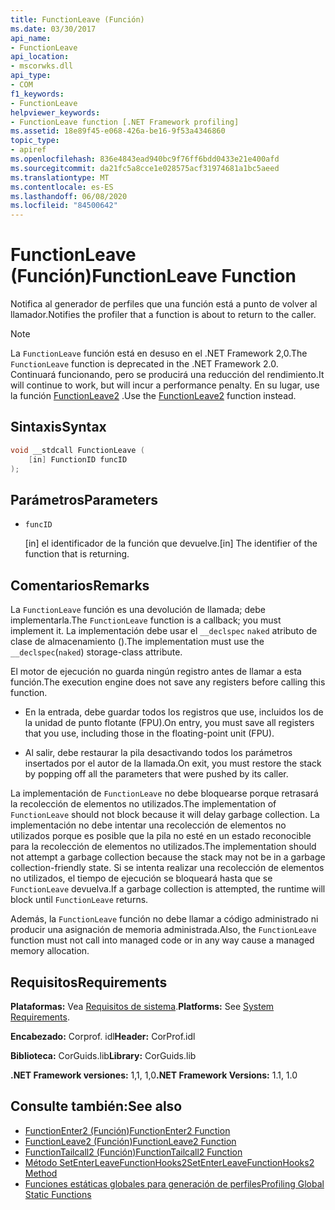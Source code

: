 ```yaml
---
title: FunctionLeave (Función)
ms.date: 03/30/2017
api_name:
- FunctionLeave
api_location:
- mscorwks.dll
api_type:
- COM
f1_keywords:
- FunctionLeave
helpviewer_keywords:
- FunctionLeave function [.NET Framework profiling]
ms.assetid: 18e89f45-e068-426a-be16-9f53a4346860
topic_type:
- apiref
ms.openlocfilehash: 836e4843ead940bc9f76ff6bdd0433e21e400afd
ms.sourcegitcommit: da21fc5a8cce1e028575acf31974681a1bc5aeed
ms.translationtype: MT
ms.contentlocale: es-ES
ms.lasthandoff: 06/08/2020
ms.locfileid: "84500642"
---
```

# <a name="functionleave-function"></a><span data-ttu-id="6f5ca-102">FunctionLeave (Función)</span><span class="sxs-lookup"><span data-stu-id="6f5ca-102">FunctionLeave Function</span></span>
<span data-ttu-id="6f5ca-103">Notifica al generador de perfiles que una función está a punto de volver al llamador.</span><span class="sxs-lookup"><span data-stu-id="6f5ca-103">Notifies the profiler that a function is about to return to the caller.</span></span>  
  
> [!NOTE]
> <span data-ttu-id="6f5ca-104">La `FunctionLeave` función está en desuso en el .NET Framework 2,0.</span><span class="sxs-lookup"><span data-stu-id="6f5ca-104">The `FunctionLeave` function is deprecated in the .NET Framework 2.0.</span></span> <span data-ttu-id="6f5ca-105">Continuará funcionando, pero se producirá una reducción del rendimiento.</span><span class="sxs-lookup"><span data-stu-id="6f5ca-105">It will continue to work, but will incur a performance penalty.</span></span> <span data-ttu-id="6f5ca-106">En su lugar, use la función [FunctionLeave2](functionleave2-function.md) .</span><span class="sxs-lookup"><span data-stu-id="6f5ca-106">Use the [FunctionLeave2](functionleave2-function.md) function instead.</span></span>  
  
## <a name="syntax"></a><span data-ttu-id="6f5ca-107">Sintaxis</span><span class="sxs-lookup"><span data-stu-id="6f5ca-107">Syntax</span></span>  
  
```cpp  
void __stdcall FunctionLeave (  
    [in] FunctionID funcID  
);  
```  
  
## <a name="parameters"></a><span data-ttu-id="6f5ca-108">Parámetros</span><span class="sxs-lookup"><span data-stu-id="6f5ca-108">Parameters</span></span>

- `funcID`

  <span data-ttu-id="6f5ca-109">\[in] el identificador de la función que devuelve.</span><span class="sxs-lookup"><span data-stu-id="6f5ca-109">\[in] The identifier of the function that is returning.</span></span>

## <a name="remarks"></a><span data-ttu-id="6f5ca-110">Comentarios</span><span class="sxs-lookup"><span data-stu-id="6f5ca-110">Remarks</span></span>  
 <span data-ttu-id="6f5ca-111">La `FunctionLeave` función es una devolución de llamada; debe implementarla.</span><span class="sxs-lookup"><span data-stu-id="6f5ca-111">The `FunctionLeave` function is a callback; you must implement it.</span></span> <span data-ttu-id="6f5ca-112">La implementación debe usar el `__declspec` `naked` atributo de clase de almacenamiento ().</span><span class="sxs-lookup"><span data-stu-id="6f5ca-112">The implementation must use the `__declspec`(`naked`) storage-class attribute.</span></span>  
  
 <span data-ttu-id="6f5ca-113">El motor de ejecución no guarda ningún registro antes de llamar a esta función.</span><span class="sxs-lookup"><span data-stu-id="6f5ca-113">The execution engine does not save any registers before calling this function.</span></span>  
  
- <span data-ttu-id="6f5ca-114">En la entrada, debe guardar todos los registros que use, incluidos los de la unidad de punto flotante (FPU).</span><span class="sxs-lookup"><span data-stu-id="6f5ca-114">On entry, you must save all registers that you use, including those in the floating-point unit (FPU).</span></span>  
  
- <span data-ttu-id="6f5ca-115">Al salir, debe restaurar la pila desactivando todos los parámetros insertados por el autor de la llamada.</span><span class="sxs-lookup"><span data-stu-id="6f5ca-115">On exit, you must restore the stack by popping off all the parameters that were pushed by its caller.</span></span>  
  
 <span data-ttu-id="6f5ca-116">La implementación de `FunctionLeave` no debe bloquearse porque retrasará la recolección de elementos no utilizados.</span><span class="sxs-lookup"><span data-stu-id="6f5ca-116">The implementation of `FunctionLeave` should not block because it will delay garbage collection.</span></span> <span data-ttu-id="6f5ca-117">La implementación no debe intentar una recolección de elementos no utilizados porque es posible que la pila no esté en un estado reconocible para la recolección de elementos no utilizados.</span><span class="sxs-lookup"><span data-stu-id="6f5ca-117">The implementation should not attempt a garbage collection because the stack may not be in a garbage collection-friendly state.</span></span> <span data-ttu-id="6f5ca-118">Si se intenta realizar una recolección de elementos no utilizados, el tiempo de ejecución se bloqueará hasta que se `FunctionLeave` devuelva.</span><span class="sxs-lookup"><span data-stu-id="6f5ca-118">If a garbage collection is attempted, the runtime will block until `FunctionLeave` returns.</span></span>  
  
 <span data-ttu-id="6f5ca-119">Además, la `FunctionLeave` función no debe llamar a código administrado ni producir una asignación de memoria administrada.</span><span class="sxs-lookup"><span data-stu-id="6f5ca-119">Also, the `FunctionLeave` function must not call into managed code or in any way cause a managed memory allocation.</span></span>  
  
## <a name="requirements"></a><span data-ttu-id="6f5ca-120">Requisitos</span><span class="sxs-lookup"><span data-stu-id="6f5ca-120">Requirements</span></span>  
 <span data-ttu-id="6f5ca-121">**Plataformas:** Vea [Requisitos de sistema](../../get-started/system-requirements.md).</span><span class="sxs-lookup"><span data-stu-id="6f5ca-121">**Platforms:** See [System Requirements](../../get-started/system-requirements.md).</span></span>  
  
 <span data-ttu-id="6f5ca-122">**Encabezado:** Corprof. idl</span><span class="sxs-lookup"><span data-stu-id="6f5ca-122">**Header:** CorProf.idl</span></span>  
  
 <span data-ttu-id="6f5ca-123">**Biblioteca:** CorGuids.lib</span><span class="sxs-lookup"><span data-stu-id="6f5ca-123">**Library:** CorGuids.lib</span></span>  
  
 <span data-ttu-id="6f5ca-124">**.NET Framework versiones:** 1,1, 1,0</span><span class="sxs-lookup"><span data-stu-id="6f5ca-124">**.NET Framework Versions:** 1.1, 1.0</span></span>  
  
## <a name="see-also"></a><span data-ttu-id="6f5ca-125">Consulte también:</span><span class="sxs-lookup"><span data-stu-id="6f5ca-125">See also</span></span>

- [<span data-ttu-id="6f5ca-126">FunctionEnter2 (Función)</span><span class="sxs-lookup"><span data-stu-id="6f5ca-126">FunctionEnter2 Function</span></span>](functionenter2-function.md)
- [<span data-ttu-id="6f5ca-127">FunctionLeave2 (Función)</span><span class="sxs-lookup"><span data-stu-id="6f5ca-127">FunctionLeave2 Function</span></span>](functionleave2-function.md)
- [<span data-ttu-id="6f5ca-128">FunctionTailcall2 (Función)</span><span class="sxs-lookup"><span data-stu-id="6f5ca-128">FunctionTailcall2 Function</span></span>](functiontailcall2-function.md)
- [<span data-ttu-id="6f5ca-129">Método SetEnterLeaveFunctionHooks2</span><span class="sxs-lookup"><span data-stu-id="6f5ca-129">SetEnterLeaveFunctionHooks2 Method</span></span>](icorprofilerinfo2-setenterleavefunctionhooks2-method.md)
- [<span data-ttu-id="6f5ca-130">Funciones estáticas globales para generación de perfiles</span><span class="sxs-lookup"><span data-stu-id="6f5ca-130">Profiling Global Static Functions</span></span>](profiling-global-static-functions.md)
